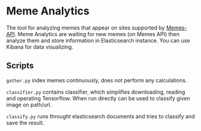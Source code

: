 # Meme Analytics
The tool for analyzing memes that appear on sites supported by
[Memes-API](https://github.com/PoprostuRonin/memes-api).
Meme Analytics are waiting for new memes (on Memes API) then analyze them and store
information in Elasticsearch instance. You can use Kibana for data visualizing.

## Scripts
`gather.py` index memes continuously, does not perform any calculations.

`classifier.py` contains classifier, which simplifies downloading, reading and operating Tensorflow. When run directly can be used to classify given image on path/url.

`classify.py` runs throught elasticsearch documents and tries to classify and save the result.
